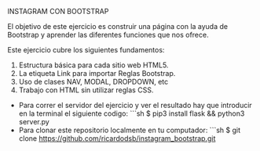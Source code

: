 INSTAGRAM CON BOOTSTRAP

El objetivo de este ejercicio es construir una página con la ayuda de Bootstrap y aprender las diferentes funciones que nos ofrece.

Este ejercicio cubre los siguientes fundamentos:

1. Estructura básica para cada sitio web HTML5.
2. La etiqueta Link para importar Reglas Bootstrap.
3. Uso de clases NAV, MODAL, DROPDOWN, etc
4. Trabajo con HTML sin utilizar reglas CSS.

* Para correr el servidor del ejercicio y ver el resultado hay que introducir en la terminal el siguiente codigo: ```sh $ pip3 install flask && python3 server.py
* Para clonar este repositorio localmente en tu computador: ```sh $ git clone https://github.com/ricardodsb/instagram_bootstrap.git
